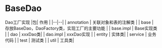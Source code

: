 # BaseDao
Dao工厂实现
|包| 作用 |
|--|--|
| annotation | 关联对象和表的注解类 |
| base | 存放BaseDao，DaoFactory类，实现工厂的主要功能 |
| base.impl | Base实现类 |
| dao |  xxxDao类|
| dao.impl | xxxDao实现 |
| entity |  实体类|
| service | 业务代码 |
| test | 测试类 |
| util |  工具类|
